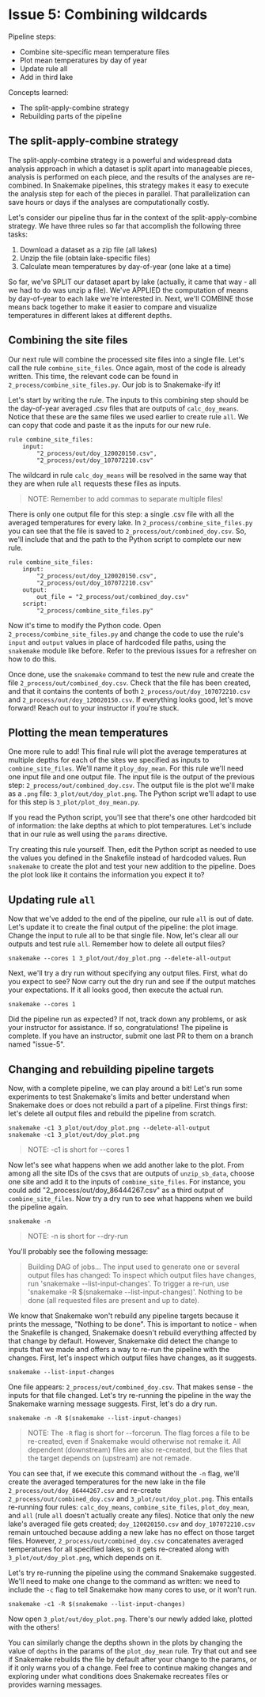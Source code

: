 # Issue 5: Combining wildcards

Pipeline steps:
- Combine site-specific mean temperature files
- Plot mean temperatures by day of year
- Update rule all 
- Add in third lake

Concepts learned:
- The split-apply-combine strategy
- Rebuilding parts of the pipeline

## The split-apply-combine strategy

The split-apply-combine strategy is a powerful and widespread data analysis approach in which a dataset is split apart into manageable pieces, analysis is performed on each piece, and the results of the analyses are re-combined.
In Snakemake pipelines, this strategy makes it easy to execute the analysis step for each of the pieces in parallel.
That parallelization can save hours or days if the analyses are computationally costly.

Let's consider our pipeline thus far in the context of the split-apply-combine strategy.
We have three rules so far that accomplish the following three tasks:

1. Download a dataset as a zip file (all lakes)
2. Unzip the file (obtain lake-specific files)
3. Calculate mean temperatures by day-of-year (one lake at a time)

So far, we've SPLIT our dataset apart by lake (actually, it came that way - all we had to do was unzip a file).
We've APPLIED the computation of means by day-of-year to each lake we're interested in.
Next, we'll COMBINE those means back together to make it easier to compare and visualize temperatures in different lakes at different depths.

## Combining the site files

Our next rule will combine the processed site files into a single file.
Let's call the rule `combine_site_files`.
Once again, most of the code is already written.
This time, the relevant code can be found in `2_process/combine_site_files.py`.
Our job is to Snakemake-ify it!

Let's start by writing the rule.
The inputs to this combining step should be the day-of-year averaged .csv files that are outputs of `calc_doy_means`.
Notice that these are the same files we used earlier to create rule `all`.
We can copy that code and paste it as the inputs for our new rule.
```
rule combine_site_files:
    input:
        "2_process/out/doy_120020150.csv",
        "2_process/out/doy_107072210.csv"
```
The wildcard in rule `calc_doy_means` will be resolved in the same way that they are when rule `all` requests these files as inputs.
> NOTE: Remember to add commas to separate multiple files!

There is only one output file for this step: a single .csv file with all the averaged temperatures for every lake.
In `2_process/combine_site_files.py` you can see that the file is saved to `2_process/out/combined_doy.csv`.
So, we'll include that and the path to the Python script to complete our new rule.
```
rule combine_site_files:
    input:
        "2_process/out/doy_120020150.csv",
        "2_process/out/doy_107072210.csv"
    output:
        out_file = "2_process/out/combined_doy.csv"
    script:
        "2_process/combine_site_files.py"
```

Now it's time to modify the Python code.
Open `2_process/combine_site_files.py` and change the code to use the rule's `input` and `output` values in place of hardcoded file paths, using the `snakemake` module like before.
Refer to the previous issues for a refresher on how to do this.

Once done, use the `snakemake` command to test the new rule and create the file `2_process/out/combined_doy.csv`.
Check that the file has been created, and that it contains the contents of both `2_process/out/doy_107072210.csv` and `2_process/out/doy_120020150.csv`.
If everything looks good, let's move forward!
Reach out to your instructor if you're stuck.

## Plotting the mean temperatures

One more rule to add!
This final rule will plot the average temperatures at multiple depths for each of the sites we specified as inputs to `combine_site_files`.
We'll name it `ploy_doy_mean`.
For this rule we'll need one input file and one output file.
The input file is the output of the previous step: `2_process/out/combined_doy.csv`.
The output file is the plot we'll make as a `.png` file: `3_plot/out/doy_plot.png`.
The Python script we'll adapt to use for this step is `3_plot/plot_doy_mean.py`.

If you read the Python script, you'll see that there's one other hardcoded bit of information: the lake depths at which to plot temperatures.
Let's include that in our rule as well using the `params` directive.

Try creating this rule yourself.
Then, edit the Python script as needed to use the values you defined in the Snakefile instead of hardcoded values.
Run `snakemake` to create the plot and test your new addition to the pipeline.
Does the plot look like it contains the information you expect it to?


## Updating rule `all`

Now that we've added to the end of the pipeline, our rule `all` is out of date.
Let's update it to create the final output of the pipeline: the plot image.
Change the input to rule all to be that single file.
Now, let's clear all our outputs and test rule `all`.
Remember how to delete all output files?
```
snakemake --cores 1 3_plot/out/doy_plot.png --delete-all-output
```
Next, we'll try a dry run without specifying any output files.
First, what do you expect to see?
Now carry out the dry run and see if the output matches your expectations.
If it all looks good, then execute the actual run.
```
snakemake --cores 1
```
Did the pipeline run as expected?
If not, track down any problems, or ask your instructor for assistance.
If so, congratulations! The pipeline is complete.
If you have an instructor, submit one last PR to them on a branch named "issue-5".

## Changing and rebuilding pipeline targets

Now, with a complete pipeline, we can play around a bit!
Let's run some experiments to test Snakemake's limits and better understand when Snakemake does or does not rebuild a part of a pipeline.
First things first: let's delete all output files and rebuild the pipeline from scratch.
```
snakemake -c1 3_plot/out/doy_plot.png --delete-all-output
snakemake -c1 3_plot/out/doy_plot.png
```
> NOTE: -c1 is short for --cores 1

Now let's see what happens when we add another lake to the plot.
From among all the site IDs of the csvs that are outputs of `unzip_sb_data`, choose one site and add it to the inputs of `combine_site_files`.
For instance, you could add "2_process/out/doy_86444267.csv" as a third output of `combine_site_files`.
Now try a dry run to see what happens when we build the pipeline again.
```
snakemake -n
```
> NOTE: -n is short for --dry-run

You'll probably see the following message:
> Building DAG of jobs...
> The input used to generate one or several output files has changed:
>     To inspect which output files have changes, run 'snakemake --list-input-changes'.
>     To trigger a re-run, use 'snakemake -R $(snakemake --list-input-changes)'.
> Nothing to be done (all requested files are present and up to date).

We know that Snakemake won't rebuild any pipeline targets because it prints the message, "Nothing to be done".
This is important to notice - when the Snakefile is changed, Snakemake doesn't rebuild everything affected by that change by default.
However, Snakemake did detect the change to inputs that we made and offers a way to re-run the pipeline with the changes.
First, let's inspect which output files have changes, as it suggests.
```
snakemake --list-input-changes
```
One file appears: `2_process/out/combined_doy.csv`. 
That makes sense - the inputs for that file changed.
Let's try re-running the pipeline in the way the Snakemake warning message suggests.
First, let's do a dry run.
```
snakemake -n -R $(snakemake --list-input-changes)
```
> NOTE: The `-R` flag is short for --forcerun. The flag forces a file to be re-created, even if Snakemake would otherwise not remake it. All dependent (downstream) files are also re-created, but the files that the target depends on (upstream) are not remade.

You can see that, if we execute this command without the `-n` flag, we'll create the averaged temperatures for the new lake in the file `2_process/out/doy_86444267.csv` and re-create `2_process/out/combined_doy.csv` and `3_plot/out/doy_plot.png`.
This entails re-running four rules: `calc_doy_means`, `combine_site_files`, `plot_doy_mean`, and `all` (rule `all` doesn't actually create any files).
Notice that only the new lake's averaged file gets created; `doy_120020150.csv` and `doy_107072210.csv` remain untouched because adding a new lake has no effect on those target files.
However, `2_process/out/combined_doy.csv` concatenates averaged temperatures for all specified lakes, so it gets re-created along with `3_plot/out/doy_plot.png`, which depends on it.

Let's try re-running the pipeline using the command Snakemake suggested.
We'll need to make one change to the command as written: we need to include the `-c` flag to tell Snakemake how many cores to use, or it won't run.
```
snakemake -c1 -R $(snakemake --list-input-changes)
```
Now open `3_plot/out/doy_plot.png`.
There's our newly added lake, plotted with the others!

You can similarly change the depths shown in the plots by changing the value of `depths` in the params of the `plot_doy_mean` rule.
Try that out and see if Snakemake rebuilds the file by default after your change to the params, or if it only warns you of a change.
Feel free to continue making changes and exploring under what conditions does Snakemake recreates files or provides warning messages.

